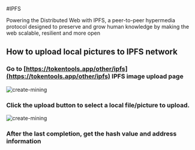 #IPFS

Powering the Distributed Web with IPFS, a peer-to-peer hypermedia protocol designed to preserve and grow human knowledge by making the web scalable, resilient and more open

## How to upload local pictures to IPFS network


### Go to [https://tokentools.app/other/ipfs](https://tokentools.app/other/ipfs) IPFS image upload page

![create-mining](../.gitbook/assets/other/ipfs/ipfs_01.png)

### Click the upload button to select a local file/picture to upload.

![create-mining](../.gitbook/assets/other/ipfs/ipfs_02.png)
### After the last completion, get the hash value and address information